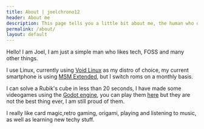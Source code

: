 ```yaml
---
title: About | joelchrono12
header: About me
description: This page tells you a little bit about me, the human who did this.
permalink: /about/
layout: default
---
```


Hello! I am Joel, I am just a simple man who likes tech, FOSS and many other things.

I use Linux, currently using [Void Linux](https://voidlinux.org) as my distro of choice, my current smartphone is using [MSM Extended](https://msmxtended.org/), but I switch roms on a monthly basis. 

I can solve a Rubik's cube in less than 20 seconds, I have made some videogames using the [Godot engine](https://godotengine.org), you can play them [here](https://igchrono.itch.io/) but they are not the best thing ever, I am still proud of them. 

I really like card magic,retro gaming, origami, playing and listening to music, as well as learning new techy stuff.





